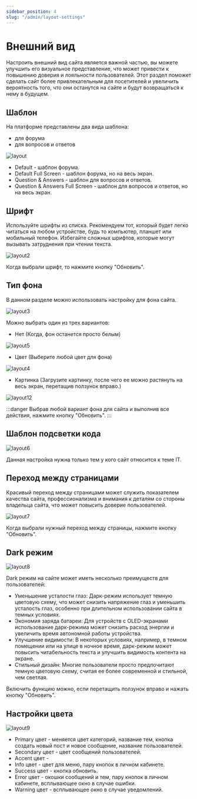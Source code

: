 ```yaml
---
sidebar_position: 4
slug: "/admin/layout-settings"
---
```


# Внешний вид

Настроить внешний вид сайта является важной частью, вы можете улучшить его визуальное представление, что может привести к повышению доверия и лояльности пользователей. Этот раздел поможет сделать сайт более привлекательным для посетителей и увеличить вероятность того, что они останутся на сайте и будут возвращаться к нему в будущем.

## Шаблон

На платформе представлены два вида шаблона:

- для форума
- для вопросов и ответов

![layout](/img/layout.png)

- Default - шаблон форума.
- Default Full Screen - шаблон форума, но на весь экран.
- Question & Answers - шаблон для вопросов и ответов.
- Question & Answers Full Screen - шаблон для вопросов и ответов, но на весь экран.

## Шрифт

Используйте шрифты из списка. Рекомендуем тот, который будет легко читаться на любом устройстве, будь то компьютер, планшет или мобильный телефон. Избегайте сложных шрифтов, которые могут вызывать затруднения при чтении текста.

![layout2](/img/layout2.png)

Когда выбрали шрифт, то нажмите кнопку "Обновить".

## Тип фона

В данном разделе можно использовать настройку для фона сайта.

![layout3](/img/layout3.png)

Можно выбрать один из трех вариантов:

- Нет (Когда, фон останется просто белым)

![layout5](/img/layout5.png)

- Цвет (Выберите любой цвет для фона)

![layout4](/img/layout4.png)

- Картинка (Загрузите картинку, после чего ее можно растянуть на весь экран, перетащив ползунок вправо.)

![layout12](/img/layout12.png)

:::danger
Выбрав любой вариант фона для сайта и выполнив все действия, нажмите кнопку "Обновить".
:::

## Шаблон подсветки кода

![layout6](/img/layout6.png)

Данная настройка нужна только тем у кого сайт относится к теме IT.

## Переход между страницами

Красивый переход между страницами может служить показателем качества сайта, профессионализма и внимания к деталям со стороны владельца сайта, что может повысить доверие пользователей.

![layout7](/img/layout7.png)

Когда выбрали нужный переход между страницы, нажмите кнопку "Обновить".

## Dark режим

![layout8](/img/layout8.png)

Dark режим на сайте может иметь несколько преимуществ для пользователей:

- Уменьшение усталости глаз: Дарк-режим использует темную цветовую схему, что может снизить напряжение глаз и уменьшить усталость глаз, особенно при длительном использовании сайта в темных условиях.
- Экономия заряда батареи: Для устройств с OLED-экранами использование дарк-режима может снизить расход энергии и увеличить время автономной работы устройства.
- Улучшение видимости: В некоторых условиях, например, в темном помещении или на улице в ночное время, дарк-режим может повысить читабельность текста и улучшить видимость контента на экране.
- Стильный дизайн: Многие пользователи просто предпочитают темную цветовую схему, считая ее более современной и стильной, чем светлая.

Включить функцию можно, если перетащить ползунок вправо и нажать кнопку "Обновить".

## Настройки цвета

![layout9](/img/layout9.png)

- Primary цвет - меняется цвет категорий, название тем, кнопка создать новый пост и новое сообщение, название пользователей.
- Secondary цвет - цвет сообщений пользователей.
- Accent цвет -
- Info цвет - цвет для меню, пару кнопок в личном кабинете.
- Success цвет - кнопка обновить.
- Error цвет - окошки сообщений и тем, пару кнопок в личном кабинете, всплывающее окно в случае ошибки.
- Warning цвет - всплывающее окно в случае уведомлений.
